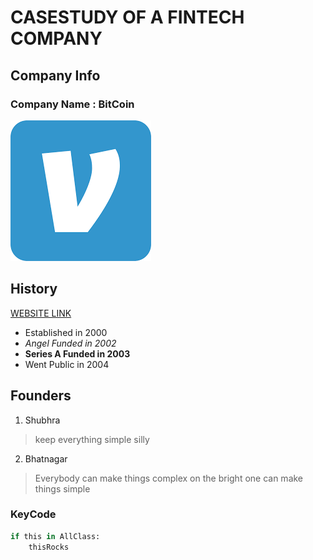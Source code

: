 # CASESTUDY OF A FINTECH COMPANY

## Company Info

### Company Name : BitCoin

![Venmo_logo](../images/venmo_logo.png)



## History

[WEBSITE LINK](https://www.bitcoin.com)


* Established in 2000
* *Angel Funded in 2002*
* **Series A Funded in 2003**
* Went Public in 2004

## Founders

1. Shubhra
> keep everything simple silly

2. Bhatnagar
> Everybody can make things complex on the bright one can make things simple


### KeyCode

```python code
if this in AllClass:
    thisRocks
```
